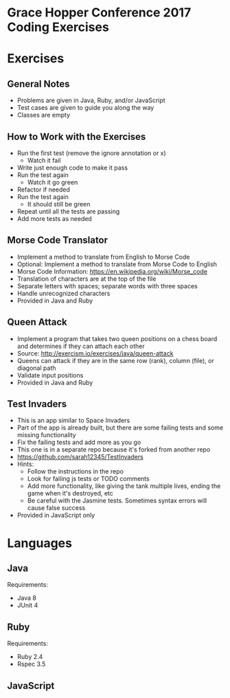 # Grace Hopper Conference 2017 Coding Exercises

# Exercises

## General Notes
* Problems are given in Java, Ruby, and/or JavaScript
* Test cases are given to guide you along the way
* Classes are empty

## How to Work with the Exercises
* Run the first test (remove the ignore annotation or x)
  * Watch it fail
* Write just enough code to make it pass
* Run the test again
  * Watch it go green
* Refactor if needed
* Run the test again
  * It should still be green
* Repeat until all the tests are passing
* Add more tests as needed

## Morse Code Translator
* Implement a method to translate from English to Morse Code
* Optional: Implement a method to translate from Morse Code to English
* Morse Code Information: https://en.wikipedia.org/wiki/Morse_code
* Translation of characters are at the top of the file
* Separate letters with spaces; separate words with three spaces
* Handle unrecognized characters
* Provided in Java and Ruby

## Queen Attack
* Implement a program that takes two queen positions on a chess board and determines if they can attach each other
* Source: http://exercism.io/exercises/java/queen-attack
* Queens can attack if they are in the same row (rank), column (file), or diagonal path
* Validate input positions
* Provided in Java and Ruby

## Test Invaders
* This is an app similar to Space Invaders
* Part of the app is already built, but there are some failing tests and some missing functionality
* Fix the failing tests and add more as you go
* This one is in a separate repo because it's forked from another repo
* https://github.com/sarah12345/TestInvaders
* Hints:
  * Follow the instructions in the repo
  * Look for failing js tests or TODO comments
  * Add more functionality, like giving the tank multiple lives, ending the game when it's destroyed, etc
  * Be careful with the Jasmine tests. Sometimes syntax errors will cause false success
* Provided in JavaScript only

# Languages

## Java
Requirements:
* Java 8
* JUnit 4

## Ruby
Requirements:
* Ruby 2.4
* Rspec 3.5

## JavaScript
